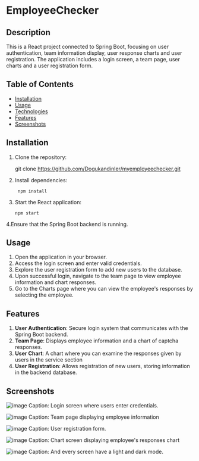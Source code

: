# EmployeeChecker

## Description
This is a React project connected to Spring Boot, focusing on user authentication, team information display, user response charts and user registration. The application includes a login screen, a team page, user charts and a user registration form.

## Table of Contents

- [Installation](#installation)
- [Usage](#usage)
- [Technologies](#technologies)
- [Features](#features)
- [Screenshots](#Screenshots)



## Installation

1. Clone the repository:

    git clone https://github.com/Dogukandinler/myemployeechecker.git

2. Install dependencies:
   
        npm install

4. Start the React application:
   
       npm start

4.Ensure that the Spring Boot backend is running.

## Usage

1. Open the application in your browser.
2. Access the login screen and enter valid credentials.
3. Explore the user registration form to add new users to the database.
4. Upon successful login, navigate to the team page to view employee information and chart responses.
5. Go to the Charts page where you can view the employee's responses by selecting the employee.

## Features

1. **User Authentication**: Secure login system that communicates with the Spring Boot backend.
2. **Team Page**: Displays employee information and a chart of captcha responses.
3. **User Chart**: A chart where you can examine the responses given by users in the service section
4. **User Registration**: Allows registration of new users, storing information in the backend database.


## Screenshots

![image](https://github.com/Dogukandinler/myemployeechecker/assets/82346619/2255e3b6-73a4-42f8-a2a2-5ee1c79a82cb)
Caption: Login screen where users enter credentials.


![image](https://github.com/Dogukandinler/myemployeechecker/assets/82346619/656e7790-7229-4acb-aa89-6348b4452591)
Caption: Team page displaying employee information

![image](https://github.com/Dogukandinler/myemployeechecker/assets/82346619/5cee2580-7f65-478a-819e-0c4c119143d4)
Caption: User registration form.

![image](https://github.com/Dogukandinler/myemployeechecker/assets/82346619/c6267ccc-824d-4e3d-9c28-bb960fc82651)
Caption: Chart screen displaying employee's responses chart

![image](https://github.com/Dogukandinler/myemployeechecker/assets/82346619/4ae04035-20c7-4800-a2eb-0c662f1bc608)
Caption: And every screen have a light and dark mode.




